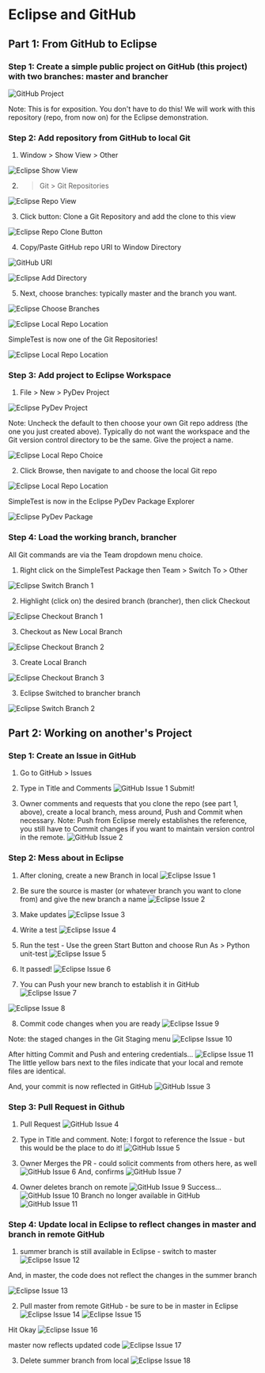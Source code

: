 # Eclipse and GitHub

## Part 1: From GitHub to Eclipse

### Step 1: Create a simple public project on GitHub (this project) with two branches: master and brancher

![GitHub Project](/images/github1.png)

Note: This is for exposition. You don't have to do this! We will work with this repository (repo, from now on) for the Eclipse demonstration.

### Step 2: Add repository from GitHub to local Git
1. Window > Show View > Other

![Eclipse Show View](/images/eclipse1.png)

2. > Git > Git Repositories

![Eclipse Repo View](/images/eclipse2.png)

3. Click button: Clone a Git Repository and add the clone to this view

![Eclipse Repo Clone Button](/images/eclipse3.png)

4. Copy/Paste GitHub repo URI to Window Directory

![GitHub URI](/images/github2.png)

![Eclipse Add Directory](/images/eclipse4.png)

5. Next, choose branches: typically master and the branch you want.

![Eclipse Choose Branches](/images/eclipse5.png)

![Eclipse Local Repo Location](/images/eclipse6.png)

SimpleTest is now one of the Git Repositories!

![Eclipse Local Repo Location](/images/eclipse7.png)

### Step 3: Add project to Eclipse Workspace
1. File > New > PyDev Project

![Eclipse PyDev Project](/images/eclipse8.png)

Note: Uncheck the default to then choose your own Git repo address (the one you just created above). Typically do not want the workspace and the Git version control directory to be the same. Give the project a name.

![Eclipse Local Repo Choice](/images/eclipse9.png)

2. Click Browse, then navigate to and choose the local Git repo

![Eclipse Local Repo Location](/images/eclipse10.png)

SimpleTest is now in the Eclipse PyDev Package Explorer

![Eclipse PyDev Package](/images/eclipse11.png)

### Step 4: Load the working branch, brancher
All Git commands are via the Team dropdown menu choice. 

1. Right click on the SimpleTest Package then Team > Switch To > Other

![Eclipse Switch Branch 1](/images/eclipse12.png)

2. Highlight (click on) the desired branch (brancher), then click Checkout

![Eclipse Checkout Branch 1](/images/eclipse13.png)

3. Checkout as New Local Branch

![Eclipse Checkout Branch 2](/images/eclipse14.png)

3. Create Local Branch

![Eclipse Checkout Branch 3](/images/eclipse15.png)

3. Eclipse Switched to brancher branch

![Eclipse Switch Branch 2](/images/eclipse16.png)



## Part 2: Working on another's Project

### Step 1: Create an Issue in GitHub

1. Go to GitHub > Issues 

2. Type in Title and Comments
![GitHub Issue 1](/images/github_issue1a.png)
Submit!

3. Owner comments and requests that you clone the repo (see part 1, above), create a local branch, mess around, Push and Commit when necessary. Note: Push from Eclipse merely establishes the reference, you still have to Commit changes if you want to maintain version control in the remote.
![GitHub Issue 2](/images/github_issue2.png)


### Step 2: Mess about in Eclipse

1. After cloning, create a new Branch in local
![Eclipse Issue 1](/images/eclipse_issue1.png)

2. Be sure the source is master (or whatever branch you want to clone from) and give the new branch a name
![Eclipse Issue 2](/images/eclipse_issue2.png)

3. Make updates
![Eclipse Issue 3](/images/eclipse_issue3.png)

4. Write a test
![Eclipse Issue 4](/images/eclipse_issue4.png)

5. Run the test - Use the green Start Button and choose Run As > Python unit-test
![Eclipse Issue 5](/images/eclipse_issue5.png)

6. It passed!
![Eclipse Issue 6](/images/eclipse_issue6.png)

7. You can Push your new branch to establish it in GitHub
![Eclipse Issue 7](/images/eclipse_issue7.png)

![Eclipse Issue 8](/images/eclipse_issue8.png)

8. Commit code changes when you are ready
![Eclipse Issue 9](/images/eclipse_issue9.png)

Note: the staged changes in the Git Staging menu
![Eclipse Issue 10](/images/eclipse_issue10.png)

After hitting Commit and Push and entering credentials...
![Eclipse Issue 11](/images/eclipse_issue11.png)
The little yellow bars next to the files indicate that your local and remote files are identical.

And, your commit is now reflected in GitHub
![GitHub Issue 3](/images/github_issue3.png)

### Step 3: Pull Request in Github

1. Pull Request
![GitHub Issue 4](/images/github_issue4.png)

2. Type in Title and comment. Note: I forgot to reference the Issue - but this would be the place to do it!
![GitHub Issue 5](/images/github_issue5.png)

3. Owner Merges the PR - could solicit comments from others here, as well
![GitHub Issue 6](/images/github_issue6.png)
And, confirms
![GitHub Issue 7](/images/github_issue7.png)

4. Owner deletes branch on remote
![GitHub Issue 9](/images/github_issue9.png)
Success...
![GitHub Issue 10](/images/github_issue10.png)
Branch no longer available in GitHub
![GitHub Issue 11](/images/github_issue11.png)

### Step 4: Update local in Eclipse to reflect changes in master and branch in remote GitHub

1. summer branch is still available in Eclipse - switch to master
![Eclipse Issue 12](/images/eclipse_issue12.png)

And, in master, the code does not reflect the changes in the summer branch

![Eclipse Issue 13](/images/eclipse_issue13.png)

2. Pull master from remote GitHub - be sure to be in master in Eclipse
![Eclipse Issue 14](/images/eclipse_issue14.png)
![Eclipse Issue 15](/images/eclipse_issue15.png)

Hit Okay
![Eclipse Issue 16](/images/eclipse_issue16.png)

master now reflects updated code
![Eclipse Issue 17](/images/eclipse_issue17.png)

3. Delete summer branch from local
![Eclipse Issue 18](/images/eclipse_issue18.png)


